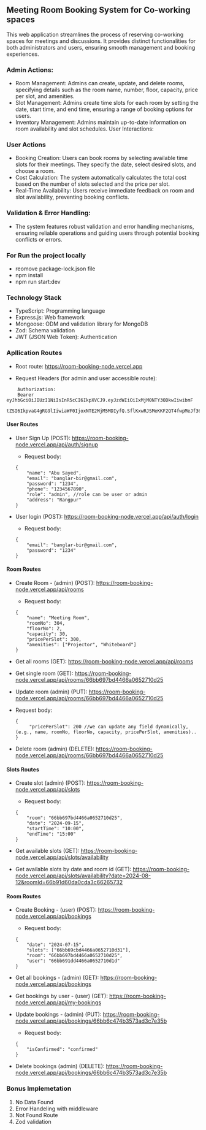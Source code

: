 ## Meeting Room Booking System for Co-working spaces

This web application streamlines the process of reserving co-working spaces for meetings and discussions. It provides distinct functionalities for both administrators and users, ensuring smooth management and booking experiences.

### Admin Actions:

-   Room Management: Admins can create, update, and delete rooms, specifying details such as the room name, number, floor, capacity, price per slot, and amenities.
-   Slot Management: Admins create time slots for each room by setting the date, start time, and end time, ensuring a range of booking options for users.
-   Inventory Management: Admins maintain up-to-date information on room availability and slot schedules.
    User Interactions:

### User Actions

-   Booking Creation: Users can book rooms by selecting available time slots for their meetings. They specify the date, select desired slots, and choose a room.
-   Cost Calculation: The system automatically calculates the total cost based on the number of slots selected and the price per slot.
-   Real-Time Availability: Users receive immediate feedback on room and slot availability, preventing booking conflicts.

### Validation & Error Handling:

-   The system features robust validation and error handling mechanisms, ensuring reliable operations and guiding users through potential booking conflicts or errors.

### For Run the project locally

-   reomove package-lock.json file
-   npm install
-   npm run start:dev

### Technology Stack

-   TypeScript: Programming language
-   Express.js: Web framework
-   Mongoose: ODM and validation library for MongoDB
-   Zod: Schema validation
-   JWT (JSON Web Token): Authentication

### Apllication Routes

-   Root route: https://room-booking-node.vercel.app

-   Request Headers (for admin and user accessible route):

```
    Authorization:
    Bearer eyJhbGciOiJIUzI1NiIsInR5cCI6IkpXVCJ9.eyJzdWIiOiIxMjM0NTY3ODkwIiwibmF
    tZSI6IkpvaG4gRG9lIiwiaWF0IjoxNTE2MjM5MDIyfQ.SflKxwRJSMeKKF2QT4fwpMeJf36POk6yJV_adQssw5c

```

#### User Routes

-   User Sign Up (POST): https://room-booking-node.vercel.app/api/auth/signup

    -   Request body:

    ```
    {
        "name": "Abu Sayed",
        "email": "banglar-bir@gmail.com",
        "password": "1234",
        "phone": "1234567890",
        "role": "admin", //role can be user or admin
        "address": "Rangpur"
    }

    ```

-   User login (POST): https://room-booking-node.vercel.app/api/auth/login

    -   Request body:

    ```
    {
        "email": "banglar-bir@gmail.com",
        "password": "1234"
    }

    ```

#### Room Routes

-   Create Room - (admin) (POST): https://room-booking-node.vercel.app/api/rooms

    -   Request body:

    ```
    {
        "name": "Meeting Room",
        "roomNo": 304,
        "floorNo": 2,
        "capacity": 30,
        "pricePerSlot": 300,
        "amenities": ["Projector", "Whiteboard"]
    }

    ```

-   Get all rooms (GET): https://room-booking-node.vercel.app/api/rooms
-   Get single room (GET): https://room-booking-node.vercel.app/api/rooms/66bb697bd4466a0652710d25
-   Update room (admin) (PUT): https://room-booking-node.vercel.app/api/rooms/66bb697bd4466a0652710d25

-   Request body:

    ```
    {
         "pricePerSlot": 200 //we can update any field dynamically, (e.g., name, roomNo, floorNo, capacity, pricePerSlot, amenities)..
    }

    ```

-   Delete room (admin) (DELETE): https://room-booking-node.vercel.app/api/rooms/66bb697bd4466a0652710d25

#### Slots Routes

-   Create slot (admin) (POST): https://room-booking-node.vercel.app/api/slots

    -   Request body:

    ```
    {
        "room": "66bb697bd4466a0652710d25",
        "date": "2024-09-15",
        "startTime": "10:00",
        "endTime": "15:00"
    }

    ```

-   Get available slots (GET): https://room-booking-node.vercel.app/api/slots/availability
-   Get available slots by date and room id (GET): https://room-booking-node.vercel.app/api/slots/availability?date=2024-08-12&roomId=66b91d60da0cda3c66265732

#### Room Routes

-   Create Booking - (user) (POST): https://room-booking-node.vercel.app/api/bookings

    -   Request body:

    ```
    {
        "date": "2024-07-15",
        "slots": ["66bb69cbd4466a0652710d31"],
        "room": "66bb697bd4466a0652710d25",
        "user": "66bb691dd4466a0652710d1d"
    }

    ```

-   Get all bookings - (admin) (GET): https://room-booking-node.vercel.app/api/bookings
-   Get bookings by user - (user) (GET): https://room-booking-node.vercel.app/api/my-bookings
-   Update bookings - (admin) (PUT): https://room-booking-node.vercel.app/api/bookings/66bb6c474b3573ad3c7e35b

    -   Request body:

    ```
    {
        "isConfirmed": "confirmed"
    }

    ```

-   Delete bookings (admin) (DELETE): https://room-booking-node.vercel.app/api/bookings/66bb6c474b3573ad3c7e35b

### Bonus Implemetation

1. No Data Found
2. Error Handeling with middleware
3. Not Found Route
4. Zod validation
